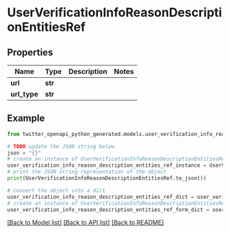 # UserVerificationInfoReasonDescriptionEntitiesRef


## Properties

Name | Type | Description | Notes
------------ | ------------- | ------------- | -------------
**url** | **str** |  | 
**url_type** | **str** |  | 

## Example

```python
from twitter_openapi_python_generated.models.user_verification_info_reason_description_entities_ref import UserVerificationInfoReasonDescriptionEntitiesRef

# TODO update the JSON string below
json = "{}"
# create an instance of UserVerificationInfoReasonDescriptionEntitiesRef from a JSON string
user_verification_info_reason_description_entities_ref_instance = UserVerificationInfoReasonDescriptionEntitiesRef.from_json(json)
# print the JSON string representation of the object
print(UserVerificationInfoReasonDescriptionEntitiesRef.to_json())

# convert the object into a dict
user_verification_info_reason_description_entities_ref_dict = user_verification_info_reason_description_entities_ref_instance.to_dict()
# create an instance of UserVerificationInfoReasonDescriptionEntitiesRef from a dict
user_verification_info_reason_description_entities_ref_form_dict = user_verification_info_reason_description_entities_ref.from_dict(user_verification_info_reason_description_entities_ref_dict)
```
[[Back to Model list]](../README.md#documentation-for-models) [[Back to API list]](../README.md#documentation-for-api-endpoints) [[Back to README]](../README.md)


